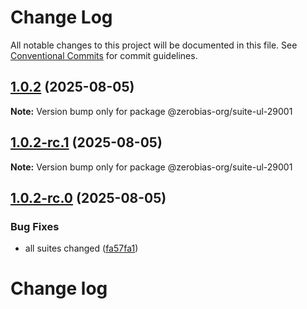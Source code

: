 # Change Log

All notable changes to this project will be documented in this file.
See [Conventional Commits](https://conventionalcommits.org) for commit guidelines.

## [1.0.2](https://github.com/zerobias-org/suite/compare/@zerobias-org/suite-ul-29001@1.0.2-rc.1...@zerobias-org/suite-ul-29001@1.0.2) (2025-08-05)

**Note:** Version bump only for package @zerobias-org/suite-ul-29001





## [1.0.2-rc.1](https://github.com/zerobias-org/suite/compare/@zerobias-org/suite-ul-29001@1.0.2-rc.0...@zerobias-org/suite-ul-29001@1.0.2-rc.1) (2025-08-05)

**Note:** Version bump only for package @zerobias-org/suite-ul-29001





## [1.0.2-rc.0](https://github.com/zerobias-org/suite/compare/@zerobias-org/suite-ul-29001@1.0.1...@zerobias-org/suite-ul-29001@1.0.2-rc.0) (2025-08-05)


### Bug Fixes

* all suites changed ([fa57fa1](https://github.com/zerobias-org/suite/commit/fa57fa1af7628003297df46b2d7740fe95bd2666))





# Change log

